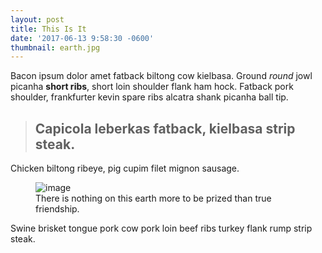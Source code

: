 ```yaml
---
layout: post
title: This Is It
date: '2017-06-13 9:58:30 -0600'
thumbnail: earth.jpg
---
```


Bacon ipsum dolor amet fatback biltong cow kielbasa. Ground _round_ jowl picanha **short ribs**, short loin shoulder flank ham hock. Fatback pork shoulder, frankfurter kevin spare ribs alcatra shank picanha ball tip.

> ## Capicola leberkas fatback, kielbasa strip steak.

Chicken biltong ribeye, pig cupim filet mignon sausage.

<figure>
  <img src="{{ site.baseurl }}/assets/earth.jpg" alt="image">
  <figcaption>
        There is nothing on this earth more to be prized than true friendship.
    </figcaption>
</figure>

Swine brisket tongue pork cow pork loin beef ribs turkey flank rump strip steak.

